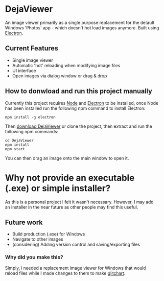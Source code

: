 # DejaViewer

An image viewer primarily as a single purpose replacement for the detault Windows 'Photos' app - which doesn't hot load images anymore. Built using [Electron](https://electron.atom.io/).

## Current Features

* Single image viewer
* Automatic 'hot' reloading when modifying image files
* UI interface
* Open images via dialog window or drag & drop

## How to donwload and run this project manually

Currently this project requires [Node](https://nodejs.org/en/download/) and [Electron](https://electron.atom.io/) to be installed, once Node has been installed run the following npm command to install Electron:

```
npm install -g electron 
```

Then [download DejaViewer](https://github.com/Jann3/DejaViewer/archive/master.zip) or clone the project, then extract and run the following npm commands:

```
cd DejaViewer
npm install
npm start
```

You can then drag an image onto the main window to open it.

# Why not provide an executable (.exe) or simple installer?
As this is a personal project I felt it wasn't necessary. However, I may add an installer in the near future as other people may find this useful.

## Future work

* Build production (.exe) for Windows
* Navigate to other images
* (considering) Adding version control and saving/exporting files

### Why did you make this?

Simply, I needed a replacement image viewer for Windows that would reload files while I made changes to them to make [glitchart](https://g.litch.art/).